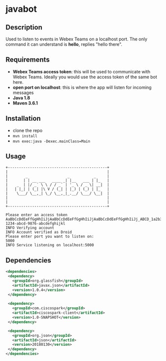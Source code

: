 # javabot

## Description
Used to listen to events in Webex Teams on a localhost port. The only command it can understand is **hello**,
replies "hello there".

## Requirements

* **Webex Teams access token**: this will be used to communicate with Webex Teams. Ideally you would use the access token of the same bot here.
* **open port on localhost**: this is where the app will listen for incoming messages
* **Java 1.8**
* **Maven 3.6.1**

## Installation
* clone the repo
* ```mvn install```
* ```mvn exec:java -Dexec.mainClass=Main```

## Usage

```
+---------------------------------------------+
|                                             |
|        _                  _           _     |
|       | | __ ___   ____ _| |__   ___ | |_   |
|    _  | |/ _` \ \ / / _` | '_ \ / _ \| __|  |
|   | |_| | (_| |\ V / (_| | |_) | (_) | |_   |
|    \___/ \__,_| \_/ \__,_|_.__/ \___/ \__|  |
|                                             |
|                                             |
+---------------------------------------------+

Please enter an access token
AaBbCcDdEeFfGgHhIiJjAaBbCcDdEeFfGgHhIiJjAaBbCcDdEeFfGgHhIiJj_ABCD_1a2b3c4d-1234-abcd-9876-abcdefghijkl
INFO Verifying account
INFO Account verified as Droid
Please enter port you want to listen on:
5000
INFO Service listening on localhost:5000
```

## Dependencies

```xml
<dependencies>
 <dependency>
   <groupId>org.glassfish</groupId>
   <artifactId>javax.json</artifactId>
   <version>1.0.4</version>
 </dependency>
 
 <dependency>
   <groupId>com.ciscospark</groupId>
   <artifactId>ciscospark-client</artifactId>
   <version>1.0-SNAPSHOT</version>
 </dependency>

 <dependency>
   <groupId>org.json</groupId>
   <artifactId>json</artifactId>
   <version>20180130</version>
 </dependency>
</dependencies>
```


